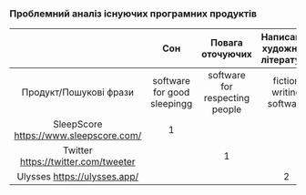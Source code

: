 ### Проблемний аналіз існуючих програмних продуктів
|| Сон | Повага оточуючих | Написання художньої літератури | Тип ліцензії | Примітка |
|:-:|:-:|:-:|:-:|:-:|:-:|
|Продукт/Пошукові фрази|software for good sleepingg|software for respecting people|fiction writing software|||
|SleepScore https://www.sleepscore.com/|1|||Proprietary||
|Twitter https://twitter.com/tweeter||1||Proprietary||
|Ulysses https://ulysses.app/|||2|Proprietary||
